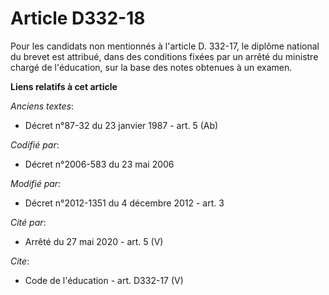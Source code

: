 # Article D332-18

Pour les candidats non mentionnés à l'article D. 332-17, le diplôme national du brevet est attribué, dans des conditions
fixées par un arrêté du ministre chargé de l'éducation, sur la base des notes obtenues à un examen.

**Liens relatifs à cet article**

_Anciens textes_:

  - Décret n°87-32 du 23 janvier 1987 - art. 5 (Ab)

_Codifié par_:

  - Décret n°2006-583 du 23 mai 2006

_Modifié par_:

  - Décret n°2012-1351 du 4 décembre 2012 - art. 3

_Cité par_:

  - Arrêté du 27 mai 2020 - art. 5 (V)

_Cite_:

  - Code de l'éducation - art. D332-17 (V)
